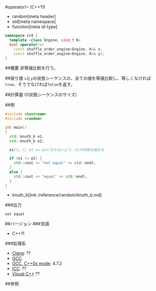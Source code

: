 #operator!= (C++11)
* random[meta header]
* std[meta namespace]
* function[meta id-type]

```cpp
namespace std {
  template <class Engine, size_t K>
  bool operator!=(
    const shuffle_order_engine<Engine, K>& x,
    const shuffle_order_engine<Engine, K>& y);
}
```

##概要
非等値比較を行う。


##戻り値
`x`と`y`の状態シーケンスの、全ての値を等値比較し、等しくなければ`true`、そうでなければ`false`を返す。


##計算量
O(状態シーケンスのサイズ)


##例
```cpp
#include <iostream>
#include <random>

int main()
{
  std::knuth_b e1;
  std::knuth_b e2;

  e1(); // e1 == e2にならないよう、e1の状態を進める

  if (e1 != e2) {
    std::cout << "not equal" << std::endl;
  }
  else {
    std::cout << "equal" << std::endl;
  }
}
```
* knuth_b[link /reference/random/knuth_b.md]

###出力
```
not equal
```

##バージョン
###言語
- C++11

###処理系
- [Clang](/implementation.md#clang): ??
- [GCC](/implementation.md#gcc): 
- [GCC, C++0x mode](/implementation.md#gcc): 4.7.2
- [ICC](/implementation.md#icc): ??
- [Visual C++](/implementation.md#visual_cpp) ??


##参照


